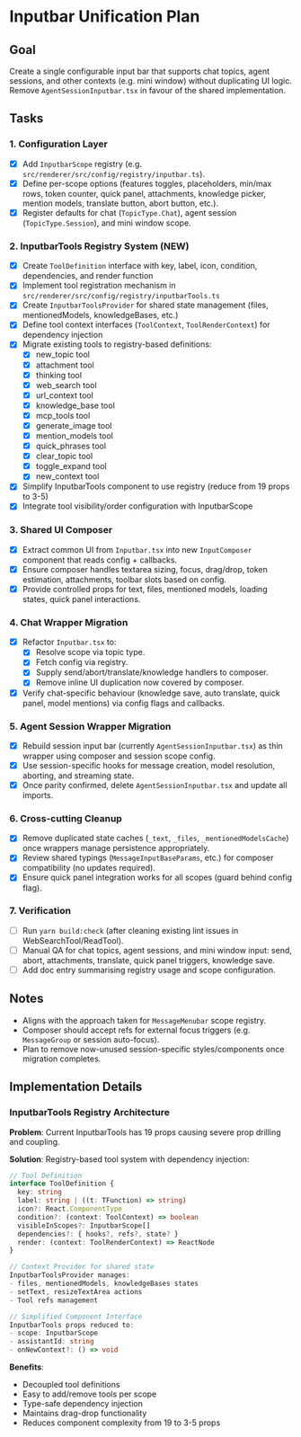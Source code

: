 # Inputbar Unification Plan

## Goal
Create a single configurable input bar that supports chat topics, agent sessions, and other contexts (e.g. mini window) without duplicating UI logic. Remove `AgentSessionInputbar.tsx` in favour of the shared implementation.

## Tasks

### 1. Configuration Layer
- [x] Add `InputbarScope` registry (e.g. `src/renderer/src/config/registry/inputbar.ts`).
- [x] Define per-scope options (features toggles, placeholders, min/max rows, token counter, quick panel, attachments, knowledge picker, mention models, translate button, abort button, etc.).
- [x] Register defaults for chat (`TopicType.Chat`), agent session (`TopicType.Session`), and mini window scope.

### 2. InputbarTools Registry System (NEW)
- [x] Create `ToolDefinition` interface with key, label, icon, condition, dependencies, and render function
- [x] Implement tool registration mechanism in `src/renderer/src/config/registry/inputbarTools.ts`
- [x] Create `InputbarToolsProvider` for shared state management (files, mentionedModels, knowledgeBases, etc.)
- [x] Define tool context interfaces (`ToolContext`, `ToolRenderContext`) for dependency injection
- [x] Migrate existing tools to registry-based definitions:
  - [x] new_topic tool
  - [x] attachment tool  
  - [x] thinking tool
  - [x] web_search tool
  - [x] url_context tool
  - [x] knowledge_base tool
  - [x] mcp_tools tool
  - [x] generate_image tool
  - [x] mention_models tool
  - [x] quick_phrases tool
  - [x] clear_topic tool
  - [x] toggle_expand tool
  - [x] new_context tool
- [x] Simplify InputbarTools component to use registry (reduce from 19 props to 3-5)
- [x] Integrate tool visibility/order configuration with InputbarScope

### 3. Shared UI Composer
- [x] Extract common UI from `Inputbar.tsx` into new `InputComposer` component that reads config + callbacks.
- [x] Ensure composer handles textarea sizing, focus, drag/drop, token estimation, attachments, toolbar slots based on config.
- [x] Provide controlled props for text, files, mentioned models, loading states, quick panel interactions.

### 4. Chat Wrapper Migration
- [x] Refactor `Inputbar.tsx` to:
  - [x] Resolve scope via topic type.
  - [x] Fetch config via registry.
  - [x] Supply send/abort/translate/knowledge handlers to composer.
  - [x] Remove inline UI duplication now covered by composer.
- [x] Verify chat-specific behaviour (knowledge save, auto translate, quick panel, model mentions) via config flags and callbacks.

### 5. Agent Session Wrapper Migration
- [x] Rebuild session input bar (currently `AgentSessionInputbar.tsx`) as thin wrapper using composer and session scope config.
- [x] Use session-specific hooks for message creation, model resolution, aborting, and streaming state.
- [x] Once parity confirmed, delete `AgentSessionInputbar.tsx` and update all imports.

### 6. Cross-cutting Cleanup
- [x] Remove duplicated state caches (`_text`, `_files`, `_mentionedModelsCache`) once wrappers manage persistence appropriately.
- [x] Review shared typings (`MessageInputBaseParams`, etc.) for composer compatibility (no updates required).
- [x] Ensure quick panel integration works for all scopes (guard behind config flag).

### 7. Verification
- [ ] Run `yarn build:check` (after cleaning existing lint issues in WebSearchTool/ReadTool).
- [ ] Manual QA for chat topics, agent sessions, and mini window input: send, abort, attachments, translate, quick panel triggers, knowledge save.
- [ ] Add doc entry summarising registry usage and scope configuration.

## Notes
- Aligns with the approach taken for `MessageMenubar` scope registry.
- Composer should accept refs for external focus triggers (e.g. `MessageGroup` or session auto-focus).
- Plan to remove now-unused session-specific styles/components once migration completes.

## Implementation Details

### InputbarTools Registry Architecture
**Problem**: Current InputbarTools has 19 props causing severe prop drilling and coupling.

**Solution**: Registry-based tool system with dependency injection:

```typescript
// Tool Definition
interface ToolDefinition {
  key: string
  label: string | ((t: TFunction) => string)
  icon?: React.ComponentType
  condition?: (context: ToolContext) => boolean
  visibleInScopes?: InputbarScope[]
  dependencies?: { hooks?, refs?, state? }
  render: (context: ToolRenderContext) => ReactNode
}

// Context Provider for shared state
InputbarToolsProvider manages:
- files, mentionedModels, knowledgeBases states
- setText, resizeTextArea actions
- Tool refs management

// Simplified Component Interface
InputbarTools props reduced to:
- scope: InputbarScope
- assistantId: string  
- onNewContext?: () => void
```

**Benefits**:
- Decoupled tool definitions
- Easy to add/remove tools per scope
- Type-safe dependency injection
- Maintains drag-drop functionality
- Reduces component complexity from 19 to 3-5 props
